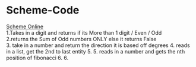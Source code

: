 # Scheme-Code
<a href="https://www.tutorialspoint.com/execute_scheme_online.php" > Scheme Online </a> <br>
1.Takes in a digit and returns if its More than 1 digit / Even / Odd <br>
2.returns the Sum of Odd numbers ONLY else it returns False <br> 
3. take in a number and return the direction it is based off degrees
4. reads in a list, get the 2nd to last entity
5. 5. reads in a number and gets the nth position of fibonacci
6. 6.
